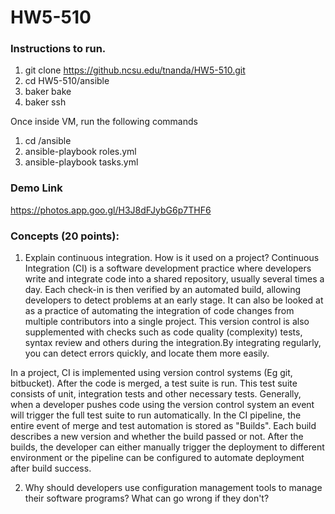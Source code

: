 # HW5-510


### Instructions to run.

1. git clone https://github.ncsu.edu/tnanda/HW5-510.git
2. cd HW5-510/ansible
3. baker bake
4. baker ssh

Once inside VM, run the following commands
1. cd /ansible
2. ansible-playbook roles.yml
3. ansible-playbook tasks.yml

### Demo Link

https://photos.app.goo.gl/H3J8dFJybG6p7THF6


### Concepts (20 points):

1. Explain continuous integration. How is it used on a project?
Continuous Integration (CI) is a software development practice where developers write and integrate code into a shared repository, usually several times a day. Each check-in is then verified by an automated build, allowing developers to detect problems at an early stage. It can also be looked at as a practice of automating the integration of code changes from multiple contributors into a single project. This version control is also supplemented with checks such as code quality (complexity) tests, syntax review and others during the integration.By integrating regularly, you can detect errors quickly, and locate them more easily.

  In a project, CI is implemented using version control systems (Eg git, bitbucket). After the code is merged, a test suite is run. This test suite consists of unit, integration tests and other necessary tests. Generally, when a developer pushes code using the version control system an event will trigger the full test suite to run automatically. In the CI pipeline, the entire event of merge and test automation is stored as "Builds". Each build describes a new version and whether the build passed or not. After the builds, the developer can either manually trigger the deployment to different environment or the pipeline can be configured to automate deployment after build success. 

2. Why should developers use configuration management tools to manage their software programs? What can go wrong if they don't?





